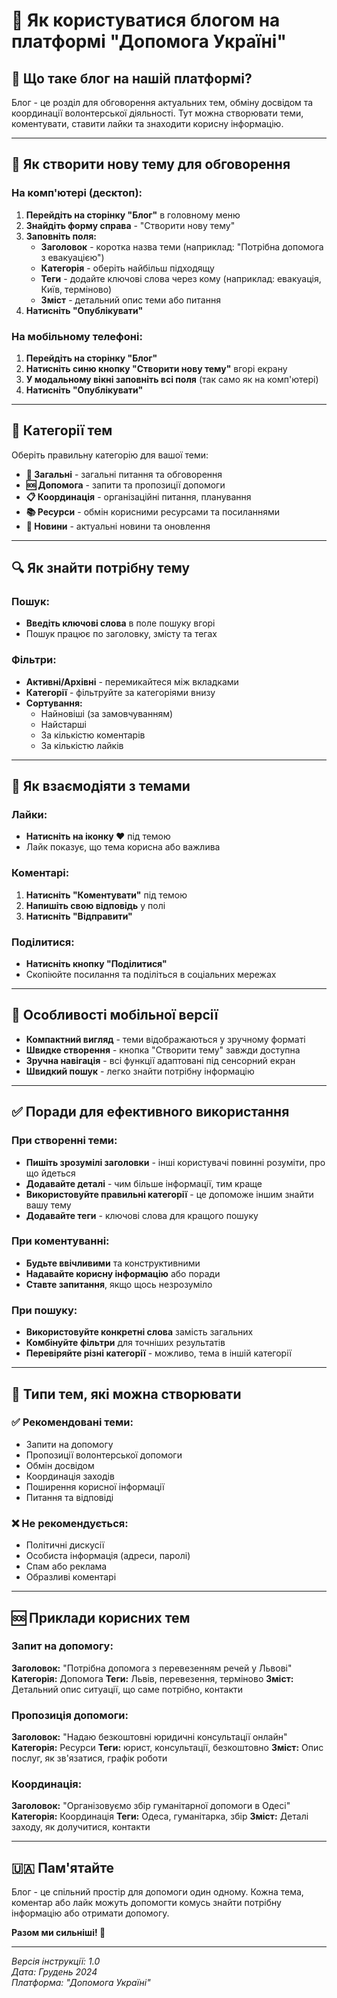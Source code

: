 # 💬 Як користуватися блогом на платформі "Допомога Україні"

## 🎯 Що таке блог на нашій платформі?

Блог - це розділ для обговорення актуальних тем, обміну досвідом та координації волонтерської діяльності. Тут можна створювати теми, коментувати, ставити лайки та знаходити корисну інформацію.

---

## 📝 Як створити нову тему для обговорення

### На комп'ютері (десктоп):
1. **Перейдіть на сторінку "Блог"** в головному меню
2. **Знайдіть форму справа** - "Створити нову тему"
3. **Заповніть поля:**
   - **Заголовок** - коротка назва теми (наприклад: "Потрібна допомога з евакуацією")
   - **Категорія** - оберіть найбільш підходящу
   - **Теги** - додайте ключові слова через кому (наприклад: евакуація, Київ, терміново)
   - **Зміст** - детальний опис теми або питання
4. **Натисніть "Опублікувати"**

### На мобільному телефоні:
1. **Перейдіть на сторінку "Блог"**
2. **Натисніть синю кнопку "Створити нову тему"** вгорі екрану
3. **У модальному вікні заповніть всі поля** (так само як на комп'ютері)
4. **Натисніть "Опублікувати"**

---

## 📂 Категорії тем

Оберіть правильну категорію для вашої теми:

- **🔵 Загальні** - загальні питання та обговорення
- **🆘 Допомога** - запити та пропозиції допомоги
- **📋 Координація** - організаційні питання, планування
- **📚 Ресурси** - обмін корисними ресурсами та посиланнями
- **📰 Новини** - актуальні новини та оновлення

---

## 🔍 Як знайти потрібну тему

### Пошук:
- **Введіть ключові слова** в поле пошуку вгорі
- Пошук працює по заголовку, змісту та тегах

### Фільтри:
- **Активні/Архівні** - перемикайтеся між вкладками
- **Категорії** - фільтруйте за категоріями внизу
- **Сортування:**
  - Найновіші (за замовчуванням)
  - Найстарші
  - За кількістю коментарів
  - За кількістю лайків

---

## 💬 Як взаємодіяти з темами

### Лайки:
- **Натисніть на іконку ❤️** під темою
- Лайк показує, що тема корисна або важлива

### Коментарі:
1. **Натисніть "Коментувати"** під темою
2. **Напишіть свою відповідь** у полі
3. **Натисніть "Відправити"**

### Поділитися:
- **Натисніть кнопку "Поділитися"**
- Скопіюйте посилання та поділіться в соціальних мережах

---

## 📱 Особливості мобільної версії

- **Компактний вигляд** - теми відображаються у зручному форматі
- **Швидке створення** - кнопка "Створити тему" завжди доступна
- **Зручна навігація** - всі функції адаптовані під сенсорний екран
- **Швидкий пошук** - легко знайти потрібну інформацію

---

## ✅ Поради для ефективного використання

### При створенні теми:
- **Пишіть зрозумілі заголовки** - інші користувачі повинні розуміти, про що йдеться
- **Додавайте деталі** - чим більше інформації, тим краще
- **Використовуйте правильні категорії** - це допоможе іншим знайти вашу тему
- **Додавайте теги** - ключові слова для кращого пошуку

### При коментуванні:
- **Будьте ввічливими** та конструктивними
- **Надавайте корисну інформацію** або поради
- **Ставте запитання**, якщо щось незрозуміло

### При пошуку:
- **Використовуйте конкретні слова** замість загальних
- **Комбінуйте фільтри** для точніших результатів
- **Перевіряйте різні категорії** - можливо, тема в іншій категорії

---

## 🔔 Типи тем, які можна створювати

### ✅ Рекомендовані теми:
- Запити на допомогу
- Пропозиції волонтерської допомоги
- Обмін досвідом
- Координація заходів
- Поширення корисної інформації
- Питання та відповіді

### ❌ Не рекомендується:
- Політичні дискусії
- Особиста інформація (адреси, паролі)
- Спам або реклама
- Образливі коментарі

---

## 🆘 Приклади корисних тем

### Запит на допомогу:
**Заголовок:** "Потрібна допомога з перевезенням речей у Львові"
**Категорія:** Допомога
**Теги:** Львів, перевезення, терміново
**Зміст:** Детальний опис ситуації, що саме потрібно, контакти

### Пропозиція допомоги:
**Заголовок:** "Надаю безкоштовні юридичні консультації онлайн"
**Категорія:** Ресурси
**Теги:** юрист, консультації, безкоштовно
**Зміст:** Опис послуг, як зв'язатися, графік роботи

### Координація:
**Заголовок:** "Організовуємо збір гуманітарної допомоги в Одесі"
**Категорія:** Координація
**Теги:** Одеса, гуманітарка, збір
**Зміст:** Деталі заходу, як долучитися, контакти

---

## 🇺🇦 Пам'ятайте

Блог - це спільний простір для допомоги один одному. Кожна тема, коментар або лайк можуть допомогти комусь знайти потрібну інформацію або отримати допомогу.

**Разом ми сильніші! 💪**

---

*Версія інструкції: 1.0*  
*Дата: Грудень 2024*  
*Платформа: "Допомога Україні"* 
